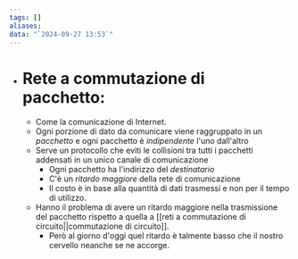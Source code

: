 ```yaml
---
tags: []
aliases: 
data: "`2024-09-27 13:53`"
---
```

- # Rete a commutazione di pacchetto:
	- Come la comunicazione di Internet.
	- Ogni porzione di dato da comunicare viene raggruppato in un _pacchetto_ e ogni pacchetto è _indipendente_ l'uno dall'altro
	- Serve un protocollo che eviti le collisioni tra tutti i pacchetti addensati in un unico canale di comunicazione 
		- Ogni pacchetto ha  l'indirizzo del _destinatario_
		- C'è un _ritardo maggiore_ della rete di comunicazione
		- Il costo è in base alla quantità di dati trasmessi e non per il tempo di utilizzo.
	- Hanno il problema di avere un ritardo maggiore nella trasmissione del pacchetto rispetto a quella a [[reti a commutazione di circuito||commutazione di circuito]].
		- Però al giorno d'oggi quel ritardo è talmente basso che il nostro cervello neanche se ne accorge.